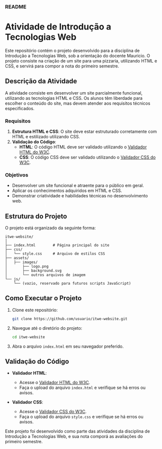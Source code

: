 ### README

# Atividade de Introdução a Tecnologias Web

Este repositório contém o projeto desenvolvido para a disciplina de Introdução a Tecnologias Web, sob a orientação do docente Mauricio. O projeto consiste na criação de um site para uma pizzaria, utilizando HTML e CSS, e servirá para compor a nota do primeiro semestre.

## Descrição da Atividade

A atividade consiste em desenvolver um site parcialmente funcional, utilizando as tecnologias HTML e CSS. Os alunos têm liberdade para escolher o conteúdo do site, mas devem atender aos requisitos técnicos especificados. 

### Requisitos

1. **Estrutura HTML e CSS**: O site deve estar estruturado corretamente com HTML e estilizado utilizando CSS.
2. **Validação do Código**:
   - **HTML**: O código HTML deve ser validado utilizando o [Validador HTML do W3C](https://validator.w3.org/#validate_by_uri+with_options).
   - **CSS**: O código CSS deve ser validado utilizando o [Validador CSS do W3C](https://jigsaw.w3.org/css-validator/validator.html.pt-BR).

### Objetivos

- Desenvolver um site funcional e atraente para o público em geral.
- Aplicar os conhecimentos adquiridos em HTML e CSS.
- Demonstrar criatividade e habilidades técnicas no desenvolvimento web.

## Estrutura do Projeto

O projeto está organizado da seguinte forma:

```
itwe-website/
│
├── index.html        # Página principal do site
├── css/
│   └── style.css     # Arquivo de estilos CSS
├── assets/
│   ├── images/
│       ├── logo.png
│       ├── background.svg
│       └── outros arquivos de imagem
└── js/
    └── (vazio, reservado para futuros scripts JavaScript)
```

## Como Executar o Projeto

1. Clone este repositório:
    ```sh
    git clone https://github.com/usuario/itwe-website.git
    ```
2. Navegue até o diretório do projeto:
    ```sh
    cd itwe-website
    ```
3. Abra o arquivo `index.html` em seu navegador preferido.

## Validação do Código

- **Validador HTML**:
  - Acesse o [Validador HTML do W3C](https://validator.w3.org/#validate_by_uri+with_options).
  - Faça o upload do arquivo `index.html` e verifique se há erros ou avisos.
  
- **Validador CSS**:
  - Acesse o [Validador CSS do W3C](https://jigsaw.w3.org/css-validator/validator.html.pt-BR).
  - Faça o upload do arquivo `style.css` e verifique se há erros ou avisos.


Este projeto foi desenvolvido como parte das atividades da disciplina de Introdução a Tecnologias Web, e sua nota comporá as avaliações do primeiro semestre.